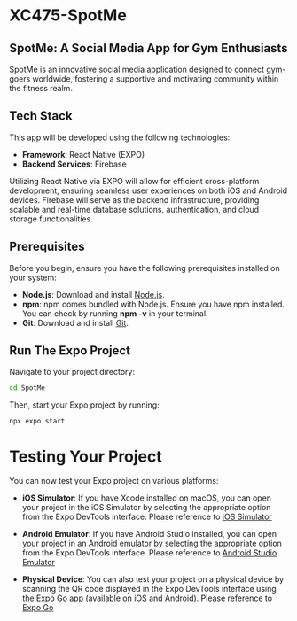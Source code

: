 # XC475-SpotMe

## SpotMe: A Social Media App for Gym Enthusiasts

SpotMe is an innovative social media application designed to connect gym-goers worldwide, fostering a supportive and motivating community within the fitness realm.

## Tech Stack

This app will be developed using the following technologies:

- **Framework**: React Native (EXPO)
- **Backend Services**: Firebase

Utilizing React Native via EXPO will allow for efficient cross-platform development, ensuring seamless user experiences on both iOS and Android devices. Firebase will serve as the backend infrastructure, providing scalable and real-time database solutions, authentication, and cloud storage functionalities.

## Prerequisites

Before you begin, ensure you have the following prerequisites installed on your system:

- **Node.js**: Download and install [Node.js](nodejs.org).
- **npm**: npm comes bundled with Node.js. Ensure you have npm installed. You can check by running **npm -v** in your terminal.
- **Git**: Download and install [Git](git-scm.com).

## Run The Expo Project

Navigate to your project directory:

```bash 
cd SpotMe
```
Then, start your Expo project by running:

```
npx expo start
```
# Testing Your Project

You can now test your Expo project on various platforms:

- **iOS Simulator**: If you have Xcode installed on macOS, you can open your project in the iOS Simulator by selecting the appropriate option from the Expo DevTools interface. Please reference to [iOS Simulator
](https://docs.expo.dev/workflow/ios-simulator/)
- **Android Emulator**: If you have Android Studio installed, you can open your project in an Android emulator by selecting the appropriate option from the Expo DevTools interface. Please reference to [Android Studio Emulator](https://docs.expo.dev/workflow/android-studio-emulator/)

- **Physical Device**: You can also test your project on a physical device by scanning the QR code displayed in the Expo DevTools interface using the Expo Go app (available on iOS and Android). Please reference to [Expo Go](https://docs.expo.dev/get-started/expo-go/)


